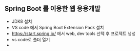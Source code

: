 ## Spring Boot 를 이용한 웹 응용개발

- JDK8 설치
- VS code 에서 Spring Boot Extension Pack 설치
- https://start.spring.io/ 에서 web, dev tools 선택 후 프로젝트 생성
- vs code로 폴더 열기
- 